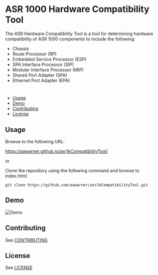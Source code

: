 # ASR 1000 Hardware Compatibility Tool

The ASR Hardware Compatibility Tool is a tool for determining hardware compatibility of ASR 1000 compenents to include the following:

 * Chassis
 * Route Processor (RP)
 * Embedded Service Processor (ESP)
 * SPA Interface Processor (SIP)
 * Modular Interface Processor (MIP)
 * Shared Port Adapter (SPA)
 * Ethernet Port Adapter (EPA)

#

* [Usage](#usage)
* [Demo](#demo)
* [Contributing](#contributing)
* [License](#license)

## Usage

Browse to the following URL:

https://aawarner.github.io/asr1kCompatibilityTool/

or 

Clone the repository using the following command and browse to index.html:

```
git clone https://github.com/aawarner/asr1kCompatibilityTool.git
```

## Demo

![Demo](demo.gif)

## Contributing
See [CONTRIBUTING](./CONTRIBUTING.md)

## License
See [LICENSE](./LICENSE.md)

